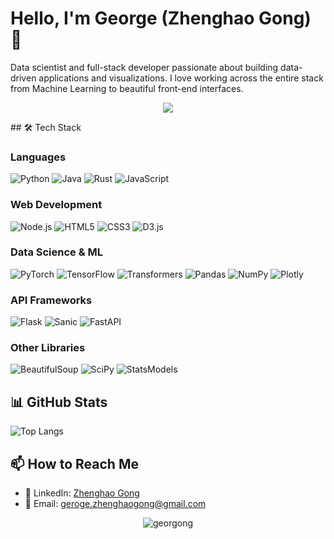 # Hello, I'm George (Zhenghao Gong) 👋 

Data scientist and full-stack developer passionate about building data-driven applications and visualizations. I love working across the entire stack from Machine Learning to beautiful front-end interfaces.

<p align="center">
  <a href="https://georgong.github.io" target="_blank">
    <img src="https://img.shields.io/badge/🌐 Visit My Website-000000?style=for-the-badge&logo=google-chrome&logoColor=white" />
  </a>
</p>
## 🛠️ Tech Stack

### Languages
![Python](https://img.shields.io/badge/Python-3776AB?style=for-the-badge&logo=python&logoColor=white)
![Java](https://img.shields.io/badge/Java-ED8B00?style=for-the-badge&logo=openjdk&logoColor=white)
![Rust](https://img.shields.io/badge/Rust-000000?style=for-the-badge&logo=rust&logoColor=white)
![JavaScript](https://img.shields.io/badge/JavaScript-F7DF1E?style=for-the-badge&logo=javascript&logoColor=black)

### Web Development
![Node.js](https://img.shields.io/badge/Node.js-339933?style=for-the-badge&logo=nodedotjs&logoColor=white)
![HTML5](https://img.shields.io/badge/HTML5-E34F26?style=for-the-badge&logo=html5&logoColor=white)
![CSS3](https://img.shields.io/badge/CSS3-1572B6?style=for-the-badge&logo=css3&logoColor=white)
![D3.js](https://img.shields.io/badge/D3.js-F9A03C?style=for-the-badge&logo=d3dotjs&logoColor=white)

### Data Science & ML
![PyTorch](https://img.shields.io/badge/PyTorch-EE4C2C?style=for-the-badge&logo=pytorch&logoColor=white)
![TensorFlow](https://img.shields.io/badge/TensorFlow-FF6F00?style=for-the-badge&logo=tensorflow&logoColor=white)
![Transformers](https://img.shields.io/badge/Transformers-FFA500?style=for-the-badge&logo=pytorch-lightning&logoColor=white)
![Pandas](https://img.shields.io/badge/Pandas-150458?style=for-the-badge&logo=pandas&logoColor=white)
![NumPy](https://img.shields.io/badge/NumPy-013243?style=for-the-badge&logo=numpy&logoColor=white)
![Plotly](https://img.shields.io/badge/Plotly-3F4F75?style=for-the-badge&logo=plotly&logoColor=white)

### API Frameworks
![Flask](https://img.shields.io/badge/Flask-000000?style=flat&logo=flask&logoColor=white)
![Sanic](https://img.shields.io/badge/Sanic-00B3E6?style=flat&logo=python&logoColor=white)
![FastAPI](https://img.shields.io/badge/FastAPI-005571?style=flat&logo=fastapi&logoColor=white)

### Other Libraries
![BeautifulSoup](https://img.shields.io/badge/Beautiful_Soup-4AB897?style=for-the-badge)
![SciPy](https://img.shields.io/badge/SciPy-8CAAE6?style=for-the-badge&logo=scipy&logoColor=white)
![StatsModels](https://img.shields.io/badge/StatsModels-3E4349?style=for-the-badge)

## 📊 GitHub Stats

![Top Langs](https://github-readme-stats.vercel.app/api/top-langs/?username=georgong&layout=compact&theme=radical)

## 📫 How to Reach Me

- 💼 LinkedIn: [Zhenghao Gong](https://www.linkedin.com/in/zhenghaogong)
- 📧 Email: geroge.zhenghaogong@gmail.com

<p align="center">
  <img src="https://komarev.com/ghpvc/?username=georgong&label=Profile%20views&color=0e75b6&style=flat" alt="georgong" /> 
</p>
